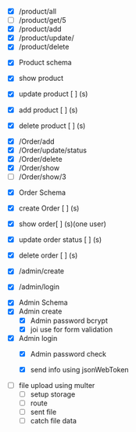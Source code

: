 <!-- Product route -->
- [x] /product/all
- [ ] /product/get/5
- [x] /product/add
- [x] /product/update/
- [x] /product/delete

<!-- this is the product -->
- [x] Product schema
- [x] show product
- [x] update product [ ] (s)
- [x] add product [ ] (s)
- [x] delete product [ ] (s)


<!-- Order Route -->
- [x] /Order/add
- [x] /Order/update/status
- [x] /Order/delete
- [x] /Order/show
- [ ] /Order/show/3

<!-- this is the order -->
- [x] Order Schema
- [x] create Order [ ] (s)
- [x] show order[ ] (s)(one user)
- [x] update order status [ ] (s)
- [x] delete order [ ] (s)


<!-- Admin route -->
- [x] /admin/create
- [x] /admin/login


<!-- Admin authentication -->
- [x] Admin Schema
- [x] Admin create
    - [x] Admin password bcrypt
    - [x] joi use for form validation

- [x] Admin login
    - [x] Admin password check
    - [x] send info using jsonWebToken


- [ ] file upload using multer
    - [ ] setup storage
    - [ ] route
    - [ ] sent file
    - [ ] catch file data